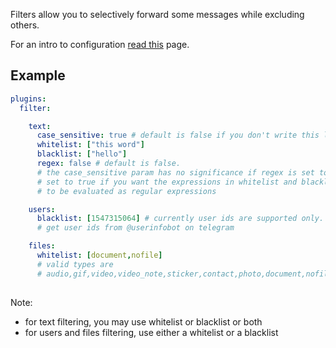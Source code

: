 Filters allow you to selectively forward some messages while excluding others.



For an intro to configuration [read this](https://github.com/aahnik/tgcf/wiki/How-to-configure-tgcf-%3F) page.

## Example

```yaml
plugins:
  filter:

    text:
      case_sensitive: true # default is false if you don't write this line
      whitelist: ["this word"]
      blacklist: ["hello"]
      regex: false # default is false. 
      # the case_sensitive param has no significance if regex is set to true 
      # set to true if you want the expressions in whitelist and blacklist 
      # to be evaluated as regular expressions

    users:
      blacklist: [1547315064] # currently user ids are supported only. 
      # get user ids from @userinfobot on telegram

    files:
      whitelist: [document,nofile] 
      # valid types are 
      # audio,gif,video,video_note,sticker,contact,photo,document,nofile
    

```

Note:
- for text filtering, you may use whitelist or blacklist or both
- for users and files filtering, use either a whitelist or a blacklist
